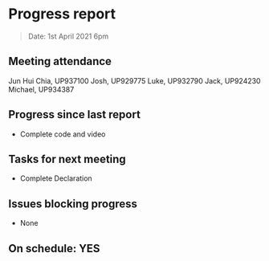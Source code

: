 # Progress report

> Date: 1st April 2021 6pm

## Meeting attendance

Jun Hui Chia, UP937100
Josh, UP929775
Luke, UP932790
Jack, UP924230
Michael, UP934387

## Progress since last report

* Complete code and video

## Tasks for next meeting

* Complete Declaration

## Issues blocking progress

* None

## On schedule: YES
